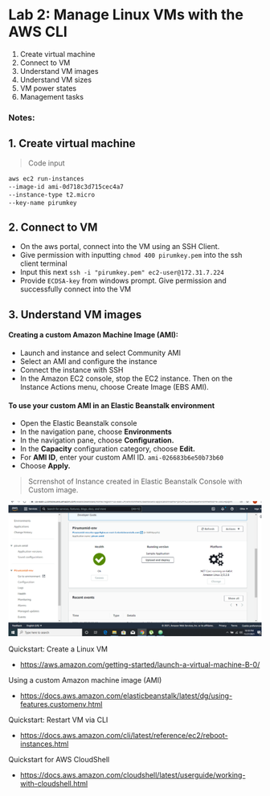 # Lab 2: Manage Linux VMs with the AWS CLI

1. Create virtual machine
2. Connect to VM
3. Understand VM images
4. Understand VM sizes
5. VM power states
6. Management tasks

### Notes:

## 1. Create virtual machine
> Code input
```
aws ec2 run-instances
--image-id ami-0d718c3d715cec4a7
--instance-type t2.micro
--key-name pirumkey
```
## 2. Connect to VM
* On the aws portal, connect into the VM using an SSH Client.
* Give permission with inputting `chmod 400 pirumkey.pem` into the ssh client terminal
* Input this next `ssh -i "pirumkey.pem" ec2-user@172.31.7.224`
* Provide `ECDSA-key` from windows prompt. Give permission and successfully connect into the VM

## 3. Understand VM images
#### Creating a custom Amazon Machine Image (AMI):
* Launch and instance and select Community AMI
* Select an AMI and configure the instance
* Connect the instance with SSH
* In the Amazon EC2 console, stop the EC2 instance. Then on the Instance Actions menu, choose Create Image (EBS AMI).

#### To use your custom AMI in an Elastic Beanstalk environment

* Open the Elastic Beanstalk console
* In the navigation pane, choose **Environments**
* In the navigation pane, choose **Configuration.**
* In the **Capacity** configuration category, choose **Edit.**
* For **AMI ID**, enter your custom AMI ID. `ami-026683b6e50b73b60`
* Choose **Apply.**
> Scrrenshot of Instance created in Elastic Beanstalk Console with Custom image.

![Custom image instance](images/Customami.png)


Quickstart: Create a Linux VM
* https://aws.amazon.com/getting-started/launch-a-virtual-machine-B-0/

Using a custom Amazon machine image (AMI)
* https://docs.aws.amazon.com/elasticbeanstalk/latest/dg/using-features.customenv.html

Quickstart: Restart VM via CLI
* https://docs.aws.amazon.com/cli/latest/reference/ec2/reboot-instances.html

Quickstart for AWS CloudShell
* https://docs.aws.amazon.com/cloudshell/latest/userguide/working-with-cloudshell.html
